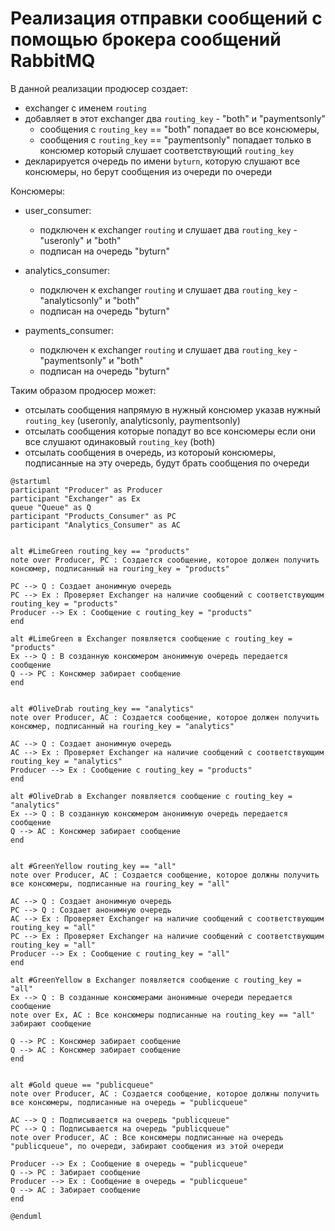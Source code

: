 # Реализация отправки сообщений с помощью брокера сообщений RabbitMQ

В данной реализации продюсер создает:
* exchanger с именем `routing`
* добавляет в этот exchanger два `routing_key` - "both" и "paymentsonly"
  * сообщения с `routing_key` == "both" попадает во все консюмеры,
  * сообщения с `routing_key` == "paymentsonly" попадает только в консюмер который слушает соответствующий `routing_key`
* декларируется очередь по имени `byturn`, которую слушают все консюмеры, но берут сообщения из очереди по очереди

Консюмеры:
* user_consumer:
  * подключен к exchanger `routing` и слушает два `routing_key` - "useronly" и "both"
  * подписан на очередь "byturn"

* analytics_consumer:
  * подключен к exchanger `routing` и слушает два `routing_key` - "analyticsonly" и "both"
  * подписан на очередь "byturn"

* payments_consumer:
  * подключен к exchanger `routing` и слушает два `routing_key` - "paymentsonly" и "both"
  * подписан на очередь "byturn"


Таким образом продюсер может:
* отсылать сообщения напрямую в нужный консюмер указав нужный `routing_key` (useronly, analyticsonly, paymentsonly)
* отсылать сообщения которые попадут во все консюмеры если они все слушают одинаковый `routing_key` (both)
* отсылать сообщения в очередь, из котороый консюмеры, подписанные на эту очередь, будут брать сообщения по очереди


```plantuml
@startuml
participant "Producer" as Producer
participant "Exchanger" as Ex
queue "Queue" as Q
participant "Products_Consumer" as PC
participant "Analytics_Consumer" as AC


alt #LimeGreen routing_key == "products"
note over Producer, PC : Создается сообщение, которое должен получить консюмер, подписанный на rouring_key = "products"

PC --> Q : Создает анонимную очередь
PC --> Ex : Проверяет Exchanger на наличие сообщений с соответствующим routing_key = "products"
Producer --> Ex : Сообщение с routing_key = "products"
end

alt #LimeGreen в Exchanger появляется сообщение с routing_key = "products"
Ex --> Q : В созданную консюмером анонимную очередь передается сообщение
Q --> PC : Консюмер забирает сообщение
end


alt #OliveDrab routing_key == "analytics"
note over Producer, AC : Создается сообщение, которое должен получить консюмер, подписанный на rouring_key = "analytics"

AC --> Q : Создает анонимную очередь
AC --> Ex : Проверяет Exchanger на наличие сообщений с соответствующим routing_key = "analytics"
Producer --> Ex : Сообщение с routing_key = "products"
end

alt #OliveDrab в Exchanger появляется сообщение с routing_key = "analytics"
Ex --> Q : В созданную консюмером анонимную очередь передается сообщение
Q --> AC : Консюмер забирает сообщение
end


alt #GreenYellow routing_key == "all"
note over Producer, AC : Создается сообщение, которое должны получить все консюмеры, подписанные на rouring_key = "all"

AC --> Q : Создает анонимную очередь
PC --> Q : Создает анонимную очередь
AC --> Ex : Проверяет Exchanger на наличие сообщений с соответствующим routing_key = "all"
PC --> Ex : Проверяет Exchanger на наличие сообщений с соответствующим routing_key = "all"
Producer --> Ex : Сообщение с routing_key = "all"
end

alt #GreenYellow в Exchanger появляется сообщение с routing_key = "all"
Ex --> Q : В созданные консюмерами анонимные очереди передается сообщение
note over Ex, AC : Все консюмеры подписанные на routing_key == "all" забирают сообщение

Q --> PC : Консюмер забирает сообщение
Q --> AC : Консюмер забирает сообщение
end


alt #Gold queue == "publicqueue"
note over Producer, AC : Создается сообщение, которое должны получить все консюмеры, подписанные на очередь = "publicqueue"

AC --> Q : Подписывается на очередь "publicqueue"
PC --> Q : Подписывается на очередь "publicqueue"
note over Producer, AC : Все консюмеры подписанные на очередь "publicqueue", по очереди, забирают сообщения из этой очереди

Producer --> Ex : Сообщение в очередь = "publicqueue"
Q --> PC : Забирает сообщение
Producer --> Ex : Сообщение в очередь = "publicqueue"
Q --> AC : Забирает сообщение
end

@enduml
```
